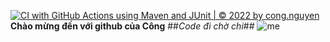 [![CI with GitHub Actions using Maven and JUnit | © 2022 by cong.nguyen](https://github.com/Cong24092002/junit-unittest1/actions/workflows/maven.yml/badge.svg)](https://github.com/Cong24092002/junit-unittest1/actions/workflows/maven.yml)
**Chào mừng đến với github của Công**
##_Code đi chờ chi_##
![me](https://res.cloudinary.com/dxlgrtrvr/image/upload/v1683737831/qsnjld8kendzcsbkarpo.jpg)